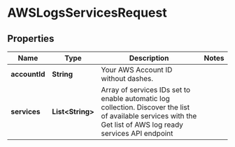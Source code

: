 

# AWSLogsServicesRequest

## Properties

Name | Type | Description | Notes
------------ | ------------- | ------------- | -------------
**accountId** | **String** | Your AWS Account ID without dashes. | 
**services** | **List&lt;String&gt;** | Array of services IDs set to enable automatic log collection. Discover the list of available services with the Get list of AWS log ready services API endpoint | 



